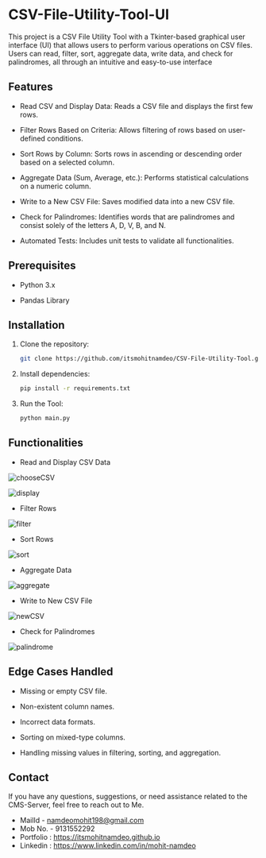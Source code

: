 # CSV-File-Utility-Tool-UI

This project is a CSV File Utility Tool with a Tkinter-based graphical user interface (UI) that allows users to perform various operations on CSV files. Users can read, filter, sort, aggregate data, write data, and check for palindromes, all through an intuitive and easy-to-use interface

## Features

- Read CSV and Display Data: Reads a CSV file and displays the first few rows.

- Filter Rows Based on Criteria: Allows filtering of rows based on user-defined conditions.

- Sort Rows by Column: Sorts rows in ascending or descending order based on a selected column.

- Aggregate Data (Sum, Average, etc.): Performs statistical calculations on a numeric column.

- Write to a New CSV File: Saves modified data into a new CSV file.

- Check for Palindromes: Identifies words that are palindromes and consist solely of the letters A, D, V, B, and N.

- Automated Tests: Includes unit tests to validate all functionalities.

## Prerequisites

- Python 3.x

- Pandas Library

## Installation
1. Clone the repository:

   ```bash
   git clone https://github.com/itsmohitnamdeo/CSV-File-Utility-Tool.git
   ```

2. Install dependencies:

   ```bash
   pip install -r requirements.txt
   ```

3. Run the Tool:

   ```bash
   python main.py
   ```

## Functionalities

- Read and Display CSV Data

![chooseCSV](https://github.com/user-attachments/assets/4078fdb1-f8e4-46a4-8737-79df332cbbe3)

![display](https://github.com/user-attachments/assets/95c640e3-f4a4-46aa-87fe-5c58ae6a2c76)


- Filter Rows

![filter](https://github.com/user-attachments/assets/ef7b4ae6-f104-4fe7-825e-92e6c2368291)



- Sort Rows

![sort](https://github.com/user-attachments/assets/117b16af-532d-484f-b010-dc1ceab1cc5b)



- Aggregate Data

![aggregate](https://github.com/user-attachments/assets/f5cde49f-55c8-4bcd-9342-668a91dd6ad6)


- Write to New CSV File

![newCSV](https://github.com/user-attachments/assets/57476fe4-3553-418a-b09a-6047f1c5d692)



- Check for Palindromes

![palindrome](https://github.com/user-attachments/assets/1be7eccd-f7ed-429f-b457-7c67d67e5b03)



## Edge Cases Handled

- Missing or empty CSV file.

- Non-existent column names.

- Incorrect data formats.

- Sorting on mixed-type columns.

- Handling missing values in filtering, sorting, and aggregation.


## Contact

If you have any questions, suggestions, or need assistance related to the CMS-Server, feel free to reach out to Me.

- MailId - namdeomohit198@gmail.com
- Mob No. - 9131552292
- Portfolio : https://itsmohitnamdeo.github.io
- Linkedin : https://www.linkedin.com/in/mohit-namdeo
